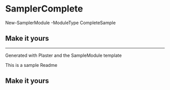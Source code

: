 # SamplerComplete

New-SamplerModule -ModuleType CompleteSample

## Make it yours

---
Generated with Plaster and the SampleModule template


This is a sample Readme

## Make it yours
